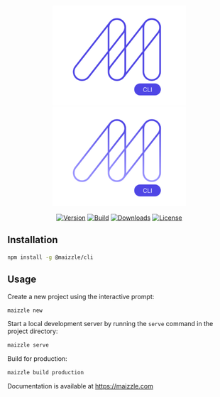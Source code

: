 <div align="center">
  <p>
    <a href="https://maizzle.com/#gh-light-mode-only" target="_blank">
      <img src="./.github/cli-mark-light.svg" alt="Maizzle CLI" width="300">
    </a>
    <a href="https://maizzle.com/#gh-dark-mode-only" target="_blank">
      <img src="./.github/cli-mark-dark.svg" alt="Maizzle CLI" width="300">
    </a>
  </p>
<div>

  [![Version][npm-version-shield]][npm]
  [![Build][github-ci-shield]][github-ci]
  [![Downloads][npm-stats-shield]][npm-stats]
  [![License][license-shield]][license]

  </div>
</div>


## Installation

```bash
npm install -g @maizzle/cli
```

## Usage

Create a new project using the interactive prompt:

```bash
maizzle new
```

Start a local development server by running the `serve` command in the project directory:

```bash
maizzle serve
```

Build for production:

```bash
maizzle build production
```

Documentation is available at https://maizzle.com

[npm]: https://www.npmjs.com/package/@maizzle/cli
[npm-stats]: https://npm-stat.com/charts.html?package=%40maizzle%2Fcli&from=2019-03-27
[npm-version-shield]: https://img.shields.io/npm/v/@maizzle/cli.svg?style=flat-square
[npm-stats-shield]: https://img.shields.io/npm/dt/@maizzle/cli.svg?style=flat-square&color=6875f5
[github-ci]: https://github.com/maizzle/cli/actions
[github-ci-shield]: https://img.shields.io/github/workflow/status/maizzle/cli/Node.js%20CI?style=flat-square
[license]: ./LICENSE
[license-shield]: https://img.shields.io/npm/l/@maizzle/cli.svg?style=flat-square&color=0e9f6e
